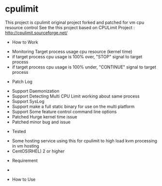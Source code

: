 cpulimit
========

This project is cpulimit original project forked and patched for vm cpu resource control
See the this project based on CPULimit Project : http://cpulimit.sourceforge.net/

* How to Work
 - Monitoring Target process usage cpu resource (kernel time)
 - if target process cpu usage is 100% over, "STOP" signal to target process
 - if target process cpu usage is 100% under, "CONTINUE" signal to target process
 
* Patch Log
 - Support Daemonization
 - Support Detecting Multi CPU Limit working about same process
 - Support SysLog
 - Support make a full static binary for use on the multi platform
 - Support Some feature control command line options
 - Patched Hurge kernel time issue
 - Patched minor bug and issue

* Tested
 - Some hosting service using this for cpulimit to high load kvm processing in vm hosting
 - CentOS(RHEL) 2 or higher

* Requirement
 - 

* How to Use
 
